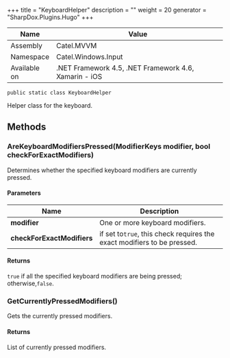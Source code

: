 

+++
title = "KeyboardHelper" 
description = ""
weight = 20
generator = "SharpDox.Plugins.Hugo"
+++

Name|Value
---|---
Assembly|Catel.MVVM
Namespace|Catel.Windows.Input
Available on|.NET Framework 4.5, .NET Framework 4.6, Xamarin - iOS

```
public static class KeyboardHelper
```

Helper class for the keyboard.

## Methods

### AreKeyboardModifiersPressed(ModifierKeys modifier, bool checkForExactModifiers)

Determines whether the specified keyboard modifiers are currently pressed.

#### Parameters

Name|Description
---|---
**modifier**|One or more keyboard modifiers.
**checkForExactModifiers**|if set to`true`, this check requires the exact modifiers to be pressed.

#### Returns

`true` if all the specified keyboard modifiers are being pressed; otherwise,`false`.

### GetCurrentlyPressedModifiers()

Gets the currently pressed modifiers.

#### Returns

List of currently pressed modifiers.

